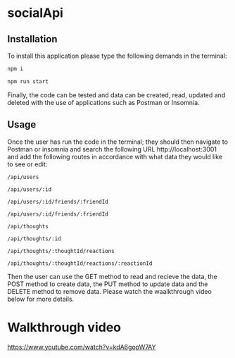 # socialApi

## Installation
To install this application please type the following demands in the terminal:
```md
npm i
```
```md
npm run start
```
Finally, the code can be tested and data can be created, read, updated and deleted with the use of applications such as Postman or Insomnia.

## Usage
Once the user has run the code in the terminal; they should then navigate to Postman or insomnia and search the following URL http://localhost:3001 and add the following routes in accordance with what data they would like to see or edit:
```
/api/users

/api/users/:id

/api/users/:id/friends/:friendId

/api/users/:id/friends/:friendId

/api/thoughts

/api/thoughts/:id

/api/thoughts/:thoughtId/reactions

/api/thoughts/:thoughtId/reactions/:reactionId
```
Then the user can use the GET method to read and recieve the data, the POST method to create data, the PUT method to update data and the DELETE method to remove data. Please watch the waalkthrough video below for more details.

# Walkthrough video
https://www.youtube.com/watch?v=kdA6gopW7AY
